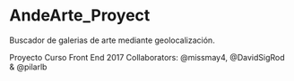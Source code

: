 # AndeArte_Proyect
Buscador de galerias de arte mediante geolocalización.

Proyecto Curso Front End 2017
Collaborators: @missmay4, @DavidSigRod & @pilarlb
